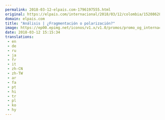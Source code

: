 ```yaml
---
permalink: 2018-03-12-elpais.com-1796197555.html
original: https://elpais.com/internacional/2018/03/12/colombia/1520862830_961463.html#?ref=rss&format=simple&link=link
domain: elpais.com
title: "Análisis | ¿Fragmentación o polarización?"
image: https://ep00.epimg.net/iconos/v1.x/v1.0/promos/promo_og_internacional.png
date: 2018-03-12 15:15:34
translations: 
 - en
 - de
 - ru
 - ja
 - fr
 - it
 - zh-CN
 - zh-TW
 - ar
 - fa
 - pt
 - hi
 - tr
 - pl
 - ko
 - hy
---
```


